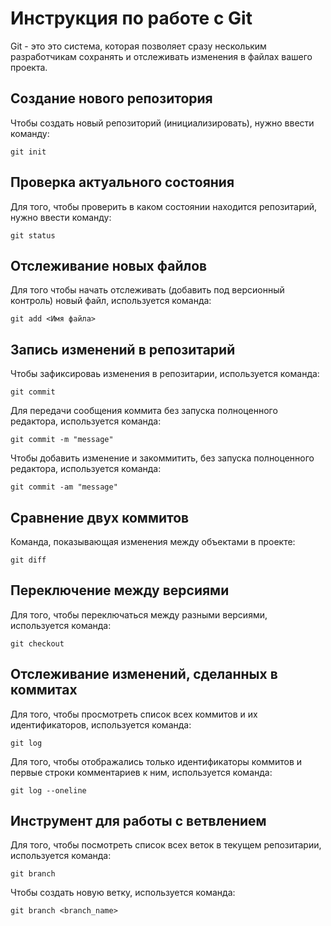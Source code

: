 # Инструкция по работе с Git

Git - это это система, которая позволяет сразу нескольким разработчикам сохранять и отслеживать изменения в файлах вашего проекта.

## Создание нового репозитория

Чтобы создать новый репозиторий (инициализировать), нужно ввести команду:

    git init

## Проверка актуального состояния

Для того, чтобы проверить в каком состоянии находится репозитарий, нужно ввести команду:

    git status

   ## Отслеживание новых файлов

Для того чтобы начать отслеживать (добавить под версионный контроль) новый файл, используется команда:

    git add <Имя файла>

## Запись изменений в репозитарий

Чтобы зафиксироваь изменения в репозитарии, используется команда:

    git commit

Для передачи сообщения коммита без запуска полноценного редактора, используется команда:

    git commit -m "message"

Чтобы добавить изменение и закоммитить, без запуска полноценного редактора, используется команда:

    git commit -am "message"
    

## Сравнение двух коммитов

Команда, показывающая изменения между объектами в проекте:

    git diff

## Переключение между версиями

Для того, чтобы переключаться между разными версиями, используется команда:

    git checkout

## Отслеживание изменений, сделанных в коммитах

Для того, чтобы просмотреть список всех коммитов и их идентификаторов, используется команда:

    git log

Для того, чтобы отображались только идентификаторы коммитов и первые строки комментариев к ним, используется команда:

    git log --oneline
    
## Инструмент для работы с ветвлением

Для того, чтобы посмотреть список всех веток в текущем репозитарии, используется команда:

    git branch

Чтобы создать новую ветку, используется команда:

    git branch <branch_name>

